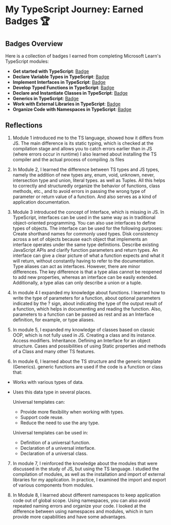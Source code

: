 # My TypeScript Journey: Earned Badges 🏆

## Badges Overview

Here is a collection of badges I earned from completing Microsoft Learn's TypeScript modules:
- **Get started with TypeScript**: [Badge](https://learn.microsoft.com/en-us/users/yuliyavoronovich/achievements/qdru2tme)
- **Declare Variable Types in TypeScript**: [Badge](https://learn.microsoft.com/en-us/users/yuliyavoronovich/achievements/blvf9bwd)
- **Implement Interfaces in TypeScript**: [Badge](https://learn.microsoft.com/en-us/users/yuliyavoronovich/achievements/n7cu5p6f)
- **Develop Typed Functions in TypeScript**: [Badge](https://learn.microsoft.com/en-us/users/yuliyavoronovich/achievements/8r6y79xw)
- **Declare and Instantiate Classes in TypeScript**: [Badge](https://learn.microsoft.com/en-us/users/yuliyavoronovich/achievements/uf5npba3)
- **Generics in TypeScript**: [Badge](https://learn.microsoft.com/en-us/users/yuliyavoronovich/achievements/8r6ysjew)
- **Work with External Libraries in TypeScript**: [Badge](https://learn.microsoft.com/en-us/users/yuliyavoronovich/achievements/fzuzrmvx)
- **Organize Code with Namespaces in TypeScript**: [Badge](https://learn.microsoft.com/en-us/users/yuliyavoronovich/achievements/wacayv6n)

## Reflections
1. Module 1 introduced me to the TS language, showed how it differs from JS. The main difference is its static typing, which is checked at the compilation stage and allows you to catch errors earlier than in JS (where errors occur in runtime)
I also learned about installing the TS compiler and the actual process of compiling .ts files

2. In Module 2, I learned the difference between TS types and JS types, namely the addition of new types any, enum, void, unknown, never, intersection type and union, literal types. as well as Tuples.
All this helps to correctly and structuredly organize the behavior of functions, class methods, etc., and to avoid errors in passing the wrong type of parameter or return value of a function. And also serves as a kind of application documentation.

3. Module 3 introduced the concept of Interface, which is missing in JS. In TypeScript, interfaces can be used in the same way as in traditional object-oriented programming. You can also use interfaces to define types of objects.
The interface can be used for the following purposes:
Create shorthand names for commonly used types.
Disk consistency across a set of objects because each object that implements an interface operates under the same type definitions.
Describe existing JavaScript APIs and clarify function parameters and return types. An interface can give a clear picture of what a function expects and what it will return, without constantly having to refer to the documentation.
Type aliases can act as interfaces. However, there are minor differences. The key difference is that a type alias cannot be reopened to add new properties, whereas an interface can be easily extended. Additionally, a type alias can only describe a union or a tuple.

4. In module 4 I expanded my knowledge about functions. I learned how to write the type of parameters for a function, about optional parameters indicated by the ? sign, about indicating the type of the output result of a function, which helps in documenting and reading the function. Also, parameters to a function can be passed as rest and as an Interface definition, for example, or type aliases.

5. In module 5, I expanded my knowledge of classes based on classic OOP, which is not fully used in JS. Creating a class and its instance. Access modifiers. Inheritance. Defining an Interface for an object structure. Cases and possibilities of using Static properties and methods of a Class and many other TS features.

6. In module 6, I learned about the TS structure and the generic template (Generics).
generic functions are used if the code is a function or class that:
  - Works with various types of data.
  - Uses this data type in several places.

    Universal templates can:
    - Provide more flexibility when working with types.
    - Support code reuse.
    - Reduce the need to use the any type.

    Universal templates can be used in:
    - Definition of a universal function.
    - Declaration of a universal interface.
    - Declaration of a universal class.

7. In module 7, I reinforced the knowledge about the modules that were discussed in the study of JS, but using the TS language. I studied the compilation of modules, as well as the installation and import of external libraries for my application. In practice, I examined the import and export of various components from modules.

8. In Module 8, I learned about different namespaces to keep application code out of global scope. Using namespaces, you can also avoid repeated naming errors and organize your code. I looked at the difference between using namespaces and modules, which in turn provide more capabilities and have some advantages.